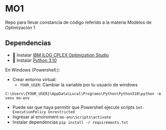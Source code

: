 # MO1
Repo para llevar constancia de código referido a la materia Modelos de Optimización 1

## Dependencias
- 🚀 Instalar [IBM ILOG CPLEX Optimization Studio](https://www.ibm.com/academic/)
- 🚀 Instalar [Python 3.10](https://www.python.org/downloads/release/python-3100/)

En Windows (Powershell:):
- Crear entorno virtual: 
    - `YOUR_USER`: Cambiar la variable por tu usuario de windows

```C:\Users\{YOUR_USER}\AppData\Local\Programs\Python\Python310\python -m venv mo-env```
- Puede ser que haya permitir que Powershell ejecute scripts ```Set-ExecutionPolicy Unrestricted```
- Ingresar al enviroment
```mo-env\Scripts\activate```
- Instalar dependencias ```pip install -r requirements.txt```


